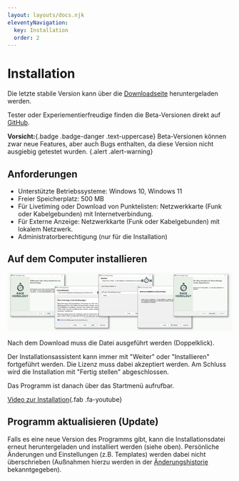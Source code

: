 ```yaml
---
layout: layouts/docs.njk
eleventyNavigation:
  key: Installation
  order: 2
---
```


# Installation


Die letzte stabile Version kann über die [Downloadseite](https://race-horology.com/download2/) heruntergeladen werden. 

Tester oder Experiementierfreudige finden die Beta-Versionen direkt auf [GitHub](https://github.com/RaceHorology/RaceHorology/releases).

**Vorsicht:**{.badge .badge-danger .text-uppercase} Beta-Versionen können zwar neue Features, aber auch Bugs enthalten, da diese Version nicht ausgiebig getestet wurden. {.alert .alert-warning}

##	Anforderungen

- Unterstützte Betriebssysteme: Windows 10, Windows 11
- Freier Speicherplatz: 500 MB
- Für Livetiming oder Download von Punktelisten: Netzwerkkarte (Funk oder Kabelgebunden) mit Internetverbindung. 
- Für Externe Anzeige: Netzwerkkarte (Funk oder Kabelgebunden) mit lokalem Netzwerk.
- Administratorberechtigung (nur für die Installation)

## Auf dem Computer installieren

![Installation](../../assets/images/de/installation_screens.png)

Nach dem Download muss die Datei ausgeführt werden (Doppelklick). 

Der Installationsassistent kann immer mit "Weiter" oder "Installieren" fortgeführt werden. Die Lizenz muss dabei akzeptiert werden. Am Schluss wird die Installation mit "Fertig stellen" abgeschlossen. 

Das Programm ist danach über das Startmenü aufrufbar. 

[ Video zur Installation](videos/installieren.html){.fab .fa-youtube}

## Programm aktualisieren (Update)

Falls es eine neue Version des Programms gibt, kann die Installationsdatei erneut heruntergeladen und installiert werden (siehe oben). Persönliche Änderungen und Einstellungen (z.B. Templates) werden dabei nicht überschrieben (Außnahmen hierzu werden in der [Änderungshistorie](changelog.html) bekanntgegeben).